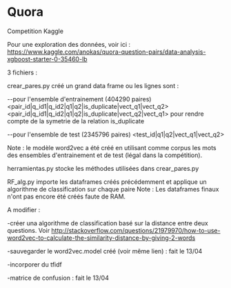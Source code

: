 # Quora
Competition Kaggle

Pour une exploration des données, voir ici : 
https://www.kaggle.com/anokas/quora-question-pairs/data-analysis-xgboost-starter-0-35460-lb


3 fichiers :

crear_pares.py créé un grand data frame ou les lignes sont :

--pour l'ensemble d'entrainement (404290 paires)
<pair_id|q_id1|q_id2|q1|q2|is_duplicate|vect_q1|vect_q2> 
<pair_id|q_id1|q_id2|q1|q2|is_duplicate|vect_q2|vect_q1> pour rendre compte de la symetrie de la relation is_duplicate

--pour l'ensemble de test (2345796 paires)
<test_id|q1|q2|vect_q1|vect_q2> 

Note : le modèle word2vec a été créé en utilisant comme corpus les mots des ensembles d'entrainement et de test (légal dans la compétition).


herramientas.py stocke les méthodes utilisées dans crear_pares.py


RF_alg.py importe les dataframes créés précédemment et applique un algorithme de classification sur chaque paire
Note : Les dataframes finaux n'ont pas encore été créés faute de RAM.


A modifier : 

-créer una algorithme de classification basé sur la distance entre deux questions. Voir http://stackoverflow.com/questions/21979970/how-to-use-word2vec-to-calculate-the-similarity-distance-by-giving-2-words

-sauvegarder le word2vec.model créé (voir même lien) : fait le 13/04

-incorporer du tfidf

-matrice de confusion : fait le 13/04
